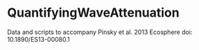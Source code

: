 # QuantifyingWaveAttenuation
Data and scripts to accompany Pinsky et al. 2013 Ecosphere doi: 10.1890/ES13-00080.1
